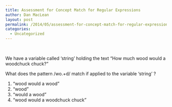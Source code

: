 ```yaml
---
title: Assessment for Concept Match for Regular Expressions
author: Dan MacLean
layout: post
permalink: /2014/05/assessment-for-concept-match-for-regular-expressions/
categories:
  - Uncategorized
---
```

&nbsp;

We have a variable called ‘string’ holding the text “How much wood would a woodchuck chuck?”

What does the pattern /wo.+d/ match if applied to the variable ‘string’ ?

1) “wood would a wood”  
2) “wood”  
3) “would a wood”  
4) “wood would a woodchuck chuck”